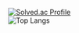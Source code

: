 [![Solved.ac Profile](http://mazassumnida.wtf/api/v2/generate_badge?boj=vega)](https://solved.ac/vega/)  
![Top Langs](https://github-readme-stats.vercel.app/api/top-langs/?username=vvega-a&layout=compact&theme=prussian&langs_count=8)
